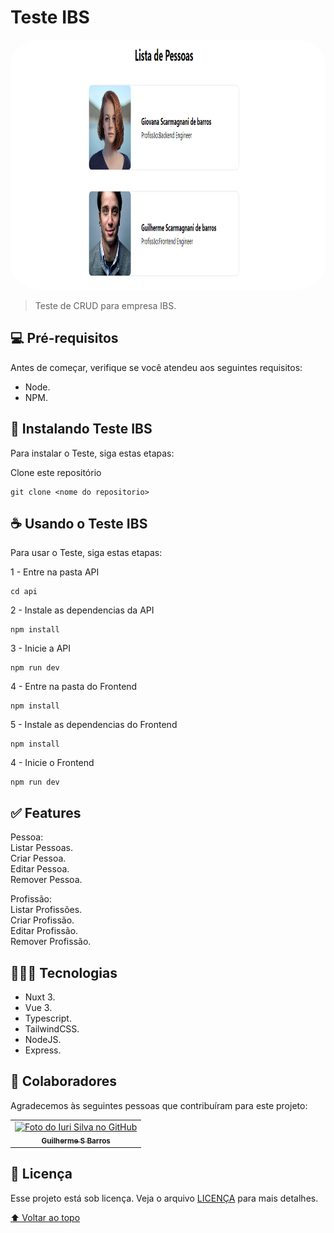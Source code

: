 # Teste IBS

<!---Esses são exemplos. Veja https://shields.io para outras pessoas ou para personalizar este conjunto de escudos. Você pode querer incluir dependências, status do projeto e informações de licença aqui--->
<p align="center">
  <img style="border-radius:10%" width="100%" height="400" src="capa.png" alt="exemplo imagem">
</p>

> Teste de CRUD para empresa IBS.

## 💻 Pré-requisitos

Antes de começar, verifique se você atendeu aos seguintes requisitos:
<!---Estes são apenas requisitos de exemplo. Adicionar, duplicar ou remover conforme necessário--->
* Node.
* NPM.

## 🚀 Instalando Teste IBS

Para instalar o Teste, siga estas etapas:


Clone este repositório
```
git clone <nome do repositorio>
```

## ☕ Usando o Teste IBS

Para usar o Teste, siga estas etapas:

1 - Entre na pasta API
```
cd api
```

2 - Instale as dependencias da API
```
npm install
```

3 - Inicie a API 

```
npm run dev
```


4 - Entre na pasta do Frontend
```
npm install
```


5 - Instale as dependencias do Frontend
```
npm install
```

4 - Inicie o Frontend 

```
npm run dev
```

## ✅ Features

Pessoa:  
Listar Pessoas.  
Criar Pessoa.  
Editar Pessoa.  
Remover Pessoa.  

Profissão:  
Listar Profissões.  
Criar Profissão.  
Editar Profissão.  
Remover Profissão.  

## 🧑🏻‍💻 Tecnologias   
* Nuxt 3. 
* Vue 3.
* Typescript. 
* TailwindCSS.
* NodeJS.  
* Express.  

## 🤝 Colaboradores

Agradecemos às seguintes pessoas que contribuíram para este projeto:

<table>
  <tr>
    <td align="center">
      <a href="#">
        <img src="https://avatars.githubusercontent.com/u/66280834?v=4" width="100px;" alt="Foto do Iuri Silva no GitHub"/><br>
        <sub>
          <b>Guilherme S Barros</b>
        </sub>
      </a>
    </td>
  </tr>
</table>

## 📝 Licença

Esse projeto está sob licença. Veja o arquivo [LICENÇA](LICENSE.md) para mais detalhes.

[⬆ Voltar ao topo](#TesteIBS)<br>
